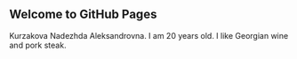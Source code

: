 ## Welcome to GitHub Pages
Kurzakova Nadezhda Aleksandrovna.
I am 20 years old.
I like Georgian wine and pork steak.
